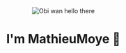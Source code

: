 <div align="center">
  <img align="center" src='https://i.pinimg.com/originals/01/ec/5c/01ec5c37f26599b290176e884962c7d1.gif' alt='Obi wan hello there' />

<h1 align="center">I'm MathieuMoye 👋 </h1>
</div>
<!--
**MathieuMoye/MathieuMoye** is a ✨ _special_ ✨ repository because its `README.md` (this file) appears on your GitHub profile.

Here are some ideas to get you started:

- 🔭 I’m currently working on ...
- 🌱 I’m currently learning ...
- 👯 I’m looking to collaborate on ...
- 🤔 I’m looking for help with ...
- 💬 Ask me about ...
- 📫 How to reach me: ...
- 😄 Pronouns: ...
- ⚡ Fun fact: ...
-->
